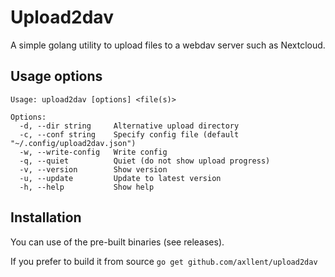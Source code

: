 # Upload2dav

A simple golang utility to upload files to a webdav server such as Nextcloud.


## Usage options

```shell
Usage: upload2dav [options] <file(s)>

Options:
  -d, --dir string     Alternative upload directory
  -c, --conf string    Specify config file (default "~/.config/upload2dav.json")
  -w, --write-config   Write config
  -q, --quiet          Quiet (do not show upload progress)
  -v, --version        Show version
  -u, --update         Update to latest version
  -h, --help           Show help
```


## Installation

You can use of the pre-built binaries (see releases).

If you prefer to build it from source `go get github.com/axllent/upload2dav`
